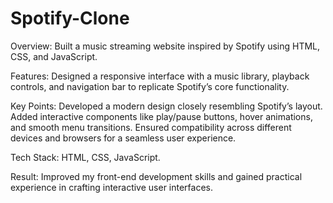 # Spotify-Clone
Overview: Built a music streaming website inspired by Spotify using HTML, CSS, and JavaScript.

Features: Designed a responsive interface with a music library, playback controls, and navigation bar to replicate Spotify’s core functionality.

Key Points:
Developed a modern design closely resembling Spotify’s layout.
Added interactive components like play/pause buttons, hover animations, and smooth menu transitions.
Ensured compatibility across different devices and browsers for a seamless user experience.

Tech Stack: HTML, CSS, JavaScript.

Result: Improved my front-end development skills and gained practical experience in crafting interactive user interfaces.
